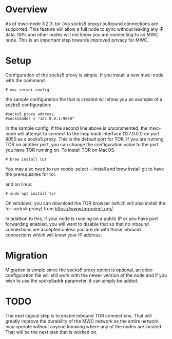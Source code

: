# Overview

As of mwc-node 3.2.3, tor (via socks5 proxy) outbound connections are supported. This feature will allow a full node to sync without leaking any IP data. ISPs and
other nodes will not know you are connecting to an MWC node. This is an important step towards improved privacy for MWC.

# Setup

Configuration of the socks5 proxy is simple. If you install a new mwc-node with the command

```# mwc server config```

the sample configuration file that is created will show
you an example of a socks5 configuration:

```
#socks5 proxy address.
#socks5addr = "127.0.0.1:9050"
```

In the sample config, if the second line above is uncommented, the mwc-node will attempt to connect to the loop back interface (127.0.0.1) on port 9050 as a socks5 proxy. This is
the default port for TOR. If you are running TOR on another port, you can change the configuration value to the port you have TOR running on. To install TOR
on MacOS:

```# brew install tor```

You may also need to run xcode-select --install and brew install git to have the prerequisites for tor.

and on linux:

```# sudo apt install tor```

On windows, you can download the TOR browser (which will also install the tor socks5 proxy) from https://www.torproject.org/.

In addition to this, if your node is running on a public IP or you have port forwarding enabled, you will want to disable that so that no inbound connections are
accepted unless you are ok with those inbound connections which will know your IP address.

# Migration

Migration is simple since the socks5 proxy option is optional, an older configuration file will still work with the newer version of the node and if you wish to
use the socks5addr parameter, it can simply be added.

# TODO

The next logical step is to enable inbound TOR connections. That will greatly improve the durability of the MWC network as the entire network may operate without
anyone knowing where any of the nodes are located. That will be the next task that is worked on.
